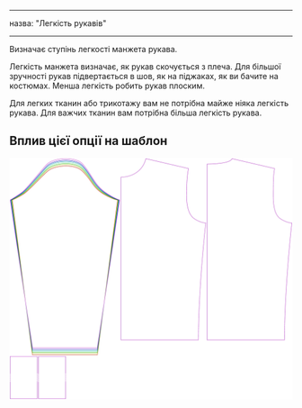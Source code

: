 - - -
назва: "Легкість рукавів"
- - -

Визначає ступінь легкості манжета рукава.

<Note>

Легкість манжета визначає, як рукав скочується з плеча.
Для більшої зручності рукав підвертається в шов, як на піджаках, як ви бачите на костюмах. Менша легкість робить рукав плоским.

Для легких тканин або трикотажу вам не потрібна майже ніяка легкість рукава. Для важчих тканин вам потрібна більша легкість рукава.

</Note>

## Вплив цієї опції на шаблон

![На цьому зображенні показано вплив цієї опції шляхом накладання декількох варіантів, які мають різне значення для цієї опції](sven_sleevecapease_sample.svg "Вплив цієї опції на шаблон")
